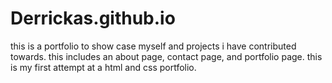 # Derrickas.github.io

this is a portfolio to show case myself and projects i have contributed towards.
this includes an about page, contact page, and portfolio page.
this is my first attempt at a html and css portfolio.